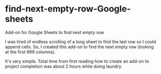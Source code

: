 # find-next-empty-row-Google-sheets
Add-on for Google Sheets to find next empty row

I was tired of endless scrolling of a long sheet to find the last row so I could append cells.  So, I created this add-on to find the next empty row (looking at the first 999 columns).

It's very simple.  Total time from first reading how to create an add-on to project completion was about 2 hours while doing laundry.
